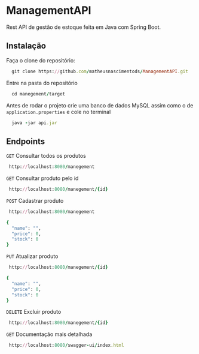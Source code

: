 # ManagementAPI

Rest API de gestão de estoque feita em Java com Spring Boot.


## Instalação

Faça o clone do repositório:

```Ruby
  git clone https://github.com/matheusnascimentods/ManagementAPI.git
```

Entre na pasta do repositório
```Ruby
  cd manegement/target
```

Antes de rodar o projeto crie uma banco de dados MySQL assim como o de `application.properties` e cole no terminal 
```Ruby
  java -jar api.jar
```


## Endpoints

`GET` Consultar todos os produtos
```Ruby
 http://localhost:8080/manegement
```


`GET` Consultar produto pelo id
```Ruby
 http://localhost:8080/manegement/{id}
```


`POST` Cadastrar produto
```Ruby
 http://localhost:8080/manegement
```
```Ruby
{
  "name": "",
  "price": 0,
  "stock": 0
}
```


`PUT` Atualizar produto
```Ruby
 http://localhost:8080/manegement/{id}
```
```Ruby
{
  "name": "",
  "price": 0,
  "stock": 0
}
```


`DELETE` Excluir produto
```Ruby
 http://localhost:8080/manegement/{id}
```


`GET` Documentação mais detalhada
```Ruby
 http://localhost:8080/swagger-ui/index.html
```
